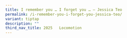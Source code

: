 ```yaml
---
title: I remember you … I forget you … – Jessica Teo
permalink: /i-remember-you-i-forget-you-jessica-teo/
variant: tiptap
description: ""
third_nav_title: 2025   Locomotion
---
```

